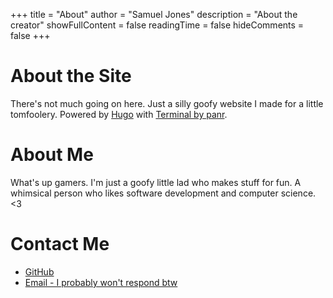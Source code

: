 +++
title = "About"
author = "Samuel Jones"
description = "About the creator"
showFullContent = false
readingTime = false
hideComments = false
+++

# About the Site
There's not much going on here. Just a silly goofy website I made for a little tomfoolery. Powered by [Hugo](https://gohugo.io/) with [Terminal by panr](https://github.com/panr/hugo-theme-terminal).

# About Me
What's up gamers. I'm just a goofy little lad who makes stuff for fun. A whimsical person who likes software development and computer science. <3

# Contact Me
- [GitHub](https://github.com/sjones-anotherdev)
- [Email - I probably won't respond btw](mailto:sjones@gmail.com)
